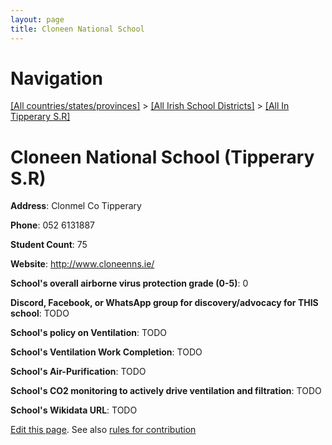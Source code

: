 ```yaml
---
layout: page
title: Cloneen National School
---
```

# Navigation

[[All countries/states/provinces]](../../..) > [[All Irish School Districts]](../..) > [[All In Tipperary S.R]](..)

# Cloneen National School (Tipperary S.R)

**Address**: Clonmel Co Tipperary

**Phone**: 052 6131887

**Student Count**: 75

**Website**: <http://www.cloneenns.ie/>

**School's overall airborne virus protection grade (0-5)**: 0

**Discord, Facebook, or WhatsApp group for discovery/advocacy for THIS school**: TODO

**School's policy on Ventilation**: TODO

**School's Ventilation Work Completion**: TODO

**School's Air-Purification**: TODO

**School's CO2 monitoring to actively drive ventilation and filtration**: TODO

**School's Wikidata URL**: TODO


[Edit this page](https://github.com/ventilate-schools/Ireland/edit/main/./Tipperary_S.R/Cloneen_National_School.md). See also [rules for contribution](../../../contribution-rules/)